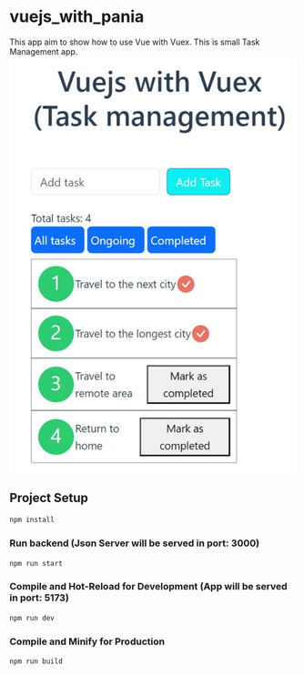 # vuejs_with_pania

This app aim to show how to use Vue with Vuex. This is small Task Management app.
<img src="public/vue_vuex.jpg"> 

## Project Setup

```sh
npm install
```

### Run backend (Json Server will be served in port: 3000)

```sh
npm run start
```

### Compile and Hot-Reload for Development (App will be served in port: 5173)

```sh
npm run dev
```

### Compile and Minify for Production

```sh
npm run build
```